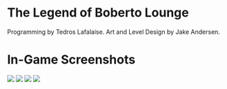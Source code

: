 # The Legend of Boberto Lounge
Programming by Tedros Lafalaise.
Art and Level Design by Jake Andersen.

# In-Game Screenshots

![](/assets/screenshot1.png)
![](/assets/screenshot1.png)
![](/assets/screenshot1.png)
![](/assets/screenshot1.png)
